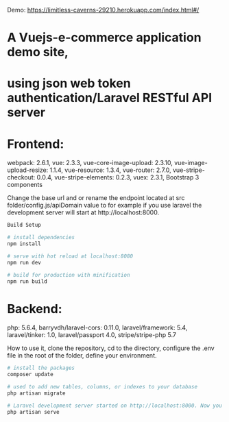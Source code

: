 Demo: https://limitless-caverns-29210.herokuapp.com/index.html#/

# A Vuejs-e-commerce application demo site,
# using json web token authentication/Laravel RESTful API server


# Frontend:
webpack: 2.6.1,
vue: 2.3.3,
vue-core-image-upload: 2.3.10,
vue-image-upload-resize: 1.1.4,
vue-resource: 1.3.4,
vue-router: 2.7.0,
vue-stripe-checkout: 0.0.4,
vue-stripe-elements: 0.2.3,
vuex: 2.3.1,
Bootstrap 3 components

Change the base url and or rename the endpoint located at src folder/config.js/apiDomain value to <backend url> for example if you use laravel the development server will start at http://localhost:8000.


``` bash 
Build Setup

# install dependencies
npm install

# serve with hot reload at localhost:8080
npm run dev

# build for production with minification
npm run build
```



# Backend:
php: 5.6.4,
barryvdh/laravel-cors: 0.11.0,
laravel/framework: 5.4,
laravel/tinker: 1.0,
laravel/passport 4.0,
stripe/stripe-php 5.7

How to use it,
clone the repository, cd to the directory, configure the .env file in the root of the folder, define your environment.

``` bash 
# install the packages
composer update

# used to add new tables, columns, or indexes to your database
php artisan migrate 

# Laravel development server started on http://localhost:8000. Now you can point your browser to http://localhost:8000
php artisan serve 

```
